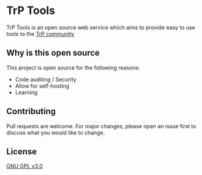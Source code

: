 # TrP Tools

TrP Tools is an open source web service which aims to provide easy to use tools to the [TrP community](https://www.roblox.com/groups/4572671/Trolleybuses-Fan-Group)

## Why is this open source

This project is open source for the following reasons:
- Code auditing / Security
- Allow for self-hosting
- Learning

## Contributing

Pull requests are welcome. For major changes, please open an issue first to discuss what you would like to change.

## License

[GNU GPL v3.0](https://choosealicense.com/licenses/gpl-3.0/)